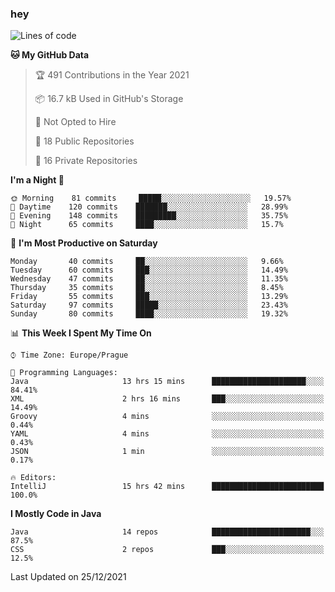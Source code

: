 ### hey

<!--START_SECTION:waka-->
![Lines of code](https://img.shields.io/badge/From%20Hello%20World%20I%27ve%20Written-100%20Thousand%20lines%20of%20code-blue)

**🐱 My GitHub Data** 

> 🏆 491 Contributions in the Year 2021
 > 
> 📦 16.7 kB Used in GitHub's Storage 
 > 
> 🚫 Not Opted to Hire
 > 
> 📜 18 Public Repositories 
 > 
> 🔑 16 Private Repositories  
 > 
**I'm a Night 🦉** 

```text
🌞 Morning    81 commits     █████░░░░░░░░░░░░░░░░░░░░   19.57% 
🌆 Daytime    120 commits    ███████░░░░░░░░░░░░░░░░░░   28.99% 
🌃 Evening    148 commits    █████████░░░░░░░░░░░░░░░░   35.75% 
🌙 Night      65 commits     ████░░░░░░░░░░░░░░░░░░░░░   15.7%

```
📅 **I'm Most Productive on Saturday** 

```text
Monday       40 commits     ██░░░░░░░░░░░░░░░░░░░░░░░   9.66% 
Tuesday      60 commits     ███░░░░░░░░░░░░░░░░░░░░░░   14.49% 
Wednesday    47 commits     ██░░░░░░░░░░░░░░░░░░░░░░░   11.35% 
Thursday     35 commits     ██░░░░░░░░░░░░░░░░░░░░░░░   8.45% 
Friday       55 commits     ███░░░░░░░░░░░░░░░░░░░░░░   13.29% 
Saturday     97 commits     █████░░░░░░░░░░░░░░░░░░░░   23.43% 
Sunday       80 commits     ████░░░░░░░░░░░░░░░░░░░░░   19.32%

```


📊 **This Week I Spent My Time On** 

```text
⌚︎ Time Zone: Europe/Prague

💬 Programming Languages: 
Java                     13 hrs 15 mins      █████████████████████░░░░   84.41% 
XML                      2 hrs 16 mins       ███░░░░░░░░░░░░░░░░░░░░░░   14.49% 
Groovy                   4 mins              ░░░░░░░░░░░░░░░░░░░░░░░░░   0.44% 
YAML                     4 mins              ░░░░░░░░░░░░░░░░░░░░░░░░░   0.43% 
JSON                     1 min               ░░░░░░░░░░░░░░░░░░░░░░░░░   0.17%

🔥 Editors: 
IntelliJ                 15 hrs 42 mins      █████████████████████████   100.0%

```

**I Mostly Code in Java** 

```text
Java                     14 repos            ██████████████████████░░░   87.5% 
CSS                      2 repos             ███░░░░░░░░░░░░░░░░░░░░░░   12.5%

```



 Last Updated on 25/12/2021
<!--END_SECTION:waka-->
